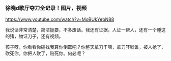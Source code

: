 ### 徐晓d歌厅夺刀全记录！图片，视频
https://www.youtube.com/watch?v=MoBUkYebN88

我说话非常清楚，简洁扼要，不多废话。我还有证据，人证一帮人，还有一个睡这的猪，物证刀子，还有视频。

孩子呀，你看看你碰找我算你倒霉吧？你整天拿刀干嘛，拿刀吓唬谁，被人抢了，砍死你。你把人砍了，赔死你。何必呢？

